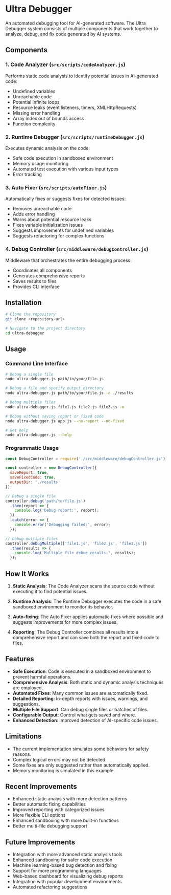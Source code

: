 # Ultra Debugger

An automated debugging tool for AI-generated software. The Ultra Debugger system consists of multiple components that work together to analyze, debug, and fix code generated by AI systems.

## Components

### 1. Code Analyzer (`src/scripts/codeAnalyzer.js`)
Performs static code analysis to identify potential issues in AI-generated code:
- Undefined variables
- Unreachable code
- Potential infinite loops
- Resource leaks (event listeners, timers, XMLHttpRequests)
- Missing error handling
- Array index out of bounds access
- Function complexity

### 2. Runtime Debugger (`src/scripts/runtimeDebugger.js`)
Executes dynamic analysis on the code:
- Safe code execution in sandboxed environment
- Memory usage monitoring
- Automated test execution with various input types
- Error tracking

### 3. Auto Fixer (`src/scripts/autoFixer.js`)
Automatically fixes or suggests fixes for detected issues:
- Removes unreachable code
- Adds error handling
- Warns about potential resource leaks
- Fixes variable initialization issues
- Suggests improvements for undefined variables
- Suggests refactoring for complex functions

### 4. Debug Controller (`src/middleware/debugController.js`)
Middleware that orchestrates the entire debugging process:
- Coordinates all components
- Generates comprehensive reports
- Saves results to files
- Provides CLI interface

## Installation

```bash
# Clone the repository
git clone <repository-url>

# Navigate to the project directory
cd ultra-debugger
```

## Usage

### Command Line Interface

```bash
# Debug a single file
node ultra-debugger.js path/to/your/file.js

# Debug a file and specify output directory
node ultra-debugger.js path/to/your/file.js -o ./results

# Debug multiple files
node ultra-debugger.js file1.js file2.js file3.js -m

# Debug without saving report or fixed code
node ultra-debugger.js app.js --no-report --no-fixed

# Get help
node ultra-debugger.js --help
```

### Programmatic Usage

```javascript
const DebugController = require('./src/middleware/debugController.js');

const controller = new DebugController({
  saveReport: true,
  saveFixedCode: true,
  outputDir: './results'
});

// Debug a single file
controller.debug('path/to/file.js')
  .then(report => {
    console.log('Debug report:', report);
  })
  .catch(error => {
    console.error('Debugging failed:', error);
  });

// Debug multiple files
controller.debugMultiple(['file1.js', 'file2.js', 'file3.js'])
  .then(results => {
    console.log('Multiple file debug results:', results);
  });
```

## How It Works

1. **Static Analysis**: The Code Analyzer scans the source code without executing it to find potential issues.

2. **Runtime Analysis**: The Runtime Debugger executes the code in a safe sandboxed environment to monitor its behavior.

3. **Auto-fixing**: The Auto Fixer applies automatic fixes where possible and suggests improvements for more complex issues.

4. **Reporting**: The Debug Controller combines all results into a comprehensive report and can save both the report and fixed code to files.

## Features

- **Safe Execution**: Code is executed in a sandboxed environment to prevent harmful operations.
- **Comprehensive Analysis**: Both static and dynamic analysis techniques are employed.
- **Automated Fixes**: Many common issues are automatically fixed.
- **Detailed Reporting**: In-depth reports with issues, warnings, and suggestions.
- **Multiple File Support**: Can debug single files or batches of files.
- **Configurable Output**: Control what gets saved and where.
- **Enhanced Detection**: Improved detection of AI-specific code issues.

## Limitations

- The current implementation simulates some behaviors for safety reasons.
- Complex logical errors may not be detected.
- Some fixes are only suggested rather than automatically applied.
- Memory monitoring is simulated in this example.

## Recent Improvements

- Enhanced static analysis with more detection patterns
- Better automatic fixing capabilities
- Improved reporting with categorized issues
- More flexible CLI options
- Enhanced sandboxing with more built-in functions
- Better multi-file debugging support

## Future Improvements

- Integration with more advanced static analysis tools
- Enhanced sandboxing for safer code execution
- Machine learning-based bug detection and fixing
- Support for more programming languages
- Web-based dashboard for visualizing debug reports
- Integration with popular development environments
- Automated refactoring suggestions